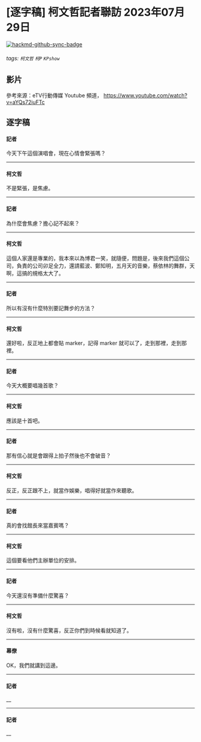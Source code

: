 # [逐字稿] 柯文哲記者聯訪 2023年07月29日

[![hackmd-github-sync-badge](https://hackmd.io/6JUewpiQT5SC7O3TUQLyjg/badge)](https://hackmd.io/6JUewpiQT5SC7O3TUQLyjg)


###### tags: `柯文哲` `柯P` `KPshow`

## 影片

參考來源：eTV行動傳媒 Youtube 頻道， https://www.youtube.com/watch?v=aYQs72iuFTc


## 逐字稿


#### 記者

今天下午這個演唱會，現在心情會緊張嗎？

---

#### 柯文哲

不是緊張，是焦慮。

---

#### 記者

為什麼會焦慮？擔心記不起來？

---

#### 柯文哲

這個人家還是專業的，我本來以為博君一笑，就隨便，問題是，後來我們這個公司，負責的公司卯足全力，還請藍波、鄭知明，五月天的音樂，蔡依林的舞群，天啊，這搞的規格太大了。

---

#### 記者

所以有沒有什麼特別要記舞步的方法？

---

#### 柯文哲

還好啦，反正地上都會貼 marker，記得 marker 就可以了，走到那裡，走到那裡。

---

#### 記者

今天大概要唱幾首歌？

---

#### 柯文哲

應該是十首吧。

---

#### 記者

那有信心就是會跟得上拍子然後也不會破音？

---

#### 柯文哲

反正，反正跟不上，就當作娛樂，唱得好就當作來聽歌。

---

#### 記者

真的會找館長來當嘉賓嗎？

---

#### 柯文哲

這個要看他們主辦單位的安排。

---

#### 記者

今天還沒有準備什麼驚喜？

---

#### 柯文哲

沒有啦，沒有什麼驚喜，反正你們到時候看就知道了。

---

#### 幕僚

OK，我們就講到這邊。

---

#### 記者

__


---

#### 記者

__
